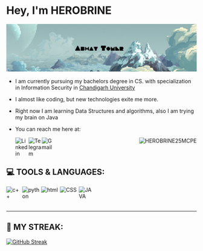 
# Hey, I'm HEROBRINE

<img src="/banner.jpg">

- I am currently pursuing my bachelors degree in CS. with specialization in Information Security in [Chandigarh University](https://www.cuchd.in/)
- I almost like coding, but new technologies exite me more.
- Right now I am learning Data Structures and algorithms, also I am trying my brain on Java

- You can reach me here at:
  
  <a href="https://www.linkedin.com/in/abhay-tomer-65843b1a0/" target="_blank">
  <img align="left" alt="Linkedin " width="35px" src="https://img.icons8.com/fluency/344/linkedin-circled.png" />
  </a>
    
    <a href="https://t.me/HEROBRINE25MCPE" target="_blank">
  <img align="left" alt="Telegram" width="35px" src="https://cdn-icons-png.flaticon.com/512/906/906377.png" />
  </a>
  
    <a href="mailto:imherobrine25@gmail.com" target="_blank">
  <img align="left" alt="Gmail" width="35px" src="https://img.icons8.com/clouds/344/gmail-new.png" />
  </a>
  
<p align="right"> <img src="https://komarev.com/ghpvc/?username=HEROBRINE25MCPE&label=Profile%20views&color=0e75b6&style=flat" alt="HEROBRINE25MCPE"/> </p>

<br>

## 💻 TOOLS & LANGUAGES:

<img align="left" src ="https://upload.wikimedia.org/wikipedia/commons/thumb/1/18/ISO_C%2B%2B_Logo.svg/1200px-ISO_C%2B%2B_Logo.svg.png" alt="c++" width="42px">
<img align="left" src ="https://cdn-icons-png.flaticon.com/512/5968/5968350.png" alt="python" width="50px">
<img align="left" src ="https://cdn-icons-png.flaticon.com/512/888/888859.png" alt="html" width="50px">
<img align="left" src ="https://cdn-icons-png.flaticon.com/512/888/888847.png" alt="CSS" width="50px">
<img align="left" src ="https://upload.wikimedia.org/wikipedia/pt/3/30/Java_programming_language_logo.svg" alt="JAVA" width = "35px"> 
<br><br><br>
<hr>

## 🎇 MY STREAK:
[![GitHub Streak](https://github-readme-streak-stats.herokuapp.com/?user=HEROBRINE25MCPE&theme=prussian)](https://git.io/streak-stats)

